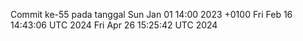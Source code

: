 Commit ke-55 pada tanggal Sun Jan 01 14:00 2023 +0100
Fri Feb 16 14:43:06 UTC 2024
Fri Apr 26 15:25:42 UTC 2024
